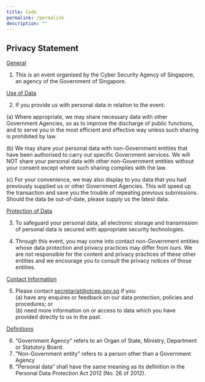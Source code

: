 ```yaml
---
title: Code
permalink: /permalink
description: ""
---
```

## Privacy Statement


<u>General</u>
1. This is an event organised by the Cyber Security Agency of Singapore, an agency of the Government of Singapore.

<u>Use of Data</u>

2. If you provide us with personal data in relation to the event:
	
(a) Where appropriate, we may share necessary data with other Government Agencies, so as to improve the discharge of public functions, and to serve you in the most efficient and effective way unless such sharing is prohibited by law.

(b) We may share your personal data with non-Government entities that have been authorised to carry out specific Government services. We will NOT share your personal data with other non-Government entities without your consent except where such sharing complies with the law.

(c) For your convenience, we may also display to you data that you had previously supplied us or other Government Agencies. This will speed up the transaction and save you the trouble of repeating previous submissions. Should the data be out-of-date, please supply us the latest data.

<u>Protection of Data</u>

3. To safeguard your personal data, all electronic storage and transmission of personal data is secured with appropriate security technologies.<br>

4. Through this event, you may come into contact non-Government entities whose data protection and privacy practices may differ from ours. We are not responsible for the content and privacy practices of these other entities and we encourage you to consult the privacy notices of those entities.<br>

<u>Contact Information</u>

5. Please contact secretariat@otcep.gov.sg if you:<br>
(a) have any enquires or feedback on our data protection, policies and procedures; or <br>(b) need more information on or access to data which you have provided directly to us in the past.

<u>Definitions</u>

6. “Government Agency” refers to an Organ of State, Ministry, Department or Statutory Board.
7. ”Non-Government entity” refers to a person other than a Government Agency
8. “Personal data” shall have the same meaning as its definition in the Personal Data Protection Act 2012 (No. 26 of 2012).